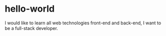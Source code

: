 # hello-world
I would like to learn all web technologies front-end and back-end, I want to be a full-stack developer.
